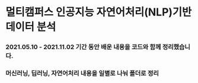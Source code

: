 # 멀티캠퍼스 인공지능 자연어처리(NLP)기반 데이터 분석

### 2021.05.10 - 2021.11.02 기간 동안 배운 내용을 코드와 함께 정리했습니다.
### 머신러닝, 딥러닝, 자연어처리 내용을 일별로 나눠 폴더로 정리
